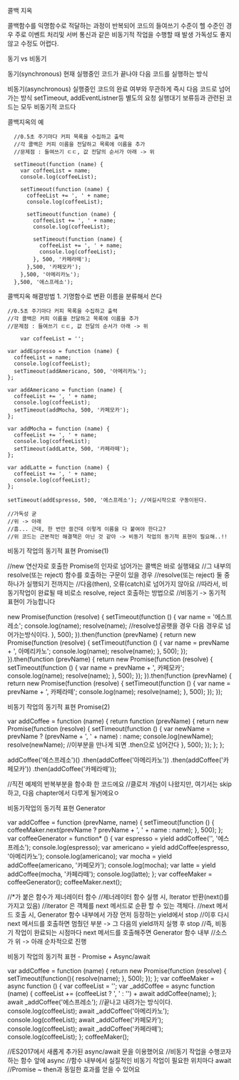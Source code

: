 콜백 지옥

콜백함수를 익명함수로 적달하는 과정이 반복되어 코드의 들여쓰기 수준이 헬 수준인 경우
주로 이벤트 처리및 서버 통신과 같은 비동기적 작업을 수행할 때 발생
가독성도 좋지않고 수정도 어렵다.


동기 vs 비동기


동기(synchronous)
현재 실행중인 코드가 끝나야 다음 코드를 실행하는 방식

비동기(asynchronous)
실행중인 코드의 완료 여부와 무관하게 즉시 다음 코드로 넘어가는 방식
setTimeout, addEventListner등
별도의 요청 실행대기 보류등과 관련된 코드는 모두 비동기적 코드다

콜백지옥의 예

      //0.5초 주기마다 커피 목록을 수집하고 출력
      //각 콜백은 커피 이름을 전달하고 목록에 이름을 추가
      //문제점 : 들여쓰기 ㄷㄷ, 값 전달의 순서가 아래 -> 위

      setTimeout(function (name) {
        var coffeeList = name;
        console.log(coffeeList);

        setTimeout(function (name) {
          coffeeList += ', ' + name;
          console.log(coffeeList);

          setTimeout(function (name) {
            coffeeList += ', ' + name;
            console.log(coffeeList);

            setTimeout(function (name) {
              coffeeList += ', ' + name;
              console.log(coffeeList);
            }, 500, '카페라떼');
          },500, '카페모카');
        },500, '아메리카노');
      },500, '에스프레소');


콜백지옥 해결방법 1. 기명함수로 변환
이름을 분류해서 쓴다


    //0.5초 주기마다 커피 목록을 수집하고 출력
    //각 콜백은 커피 이름을 전달하고 목록에 이름을 추가
    //문제점 : 들여쓰기 ㄷㄷ, 값 전달의 순서가 아래 -> 위

        var coffeeList = '';

    var addEspresso = function (name) {
      coffeeList = name;
      console.log(coffeeList);
      setTimeout(addAmericano, 500, '아메리카노');
    };

    var addAmericano = function (name) {
      coffeeList += ', ' + name;
      console.log(coffeeList);
      setTimeout(addMocha, 500, '카페모카');
    };

    var addMocha = function (name) {
      coffeeList += ', ' + name;
      console.log(coffeeList);
      setTimeout(addLatte, 500, '카페라떼');
    };

    var addLatte = function (name) {
      coffeeList += ', ' + name;
      console.log(coffeeList);
    };

    setTimeout(addEspresso, 500, '에스프레소'); //여길시작으로 구동이된다.

    //가독성 굳
    //위 -> 아래
    //흠... 근데, 한 번만 쓸건데 이렇게 이름을 다 붙여야 한다고?
    //위 코드는 근본적인 해결책은 아닌 것 같아 -> 비동기 작업의 동기적 표현이 필요해..!!


비동기 작업의 동기적 표현 Promise(1)

//new 연산자로 호출한 Promise의 인자로 넘어가는 콜백은 바로 실행돼요
//그 내부의 resolve(또는 reject) 함수를 호출하는 구문이 있을 경우
//resolve(또는 reject) 둘 중 하나가 실행되기 전까지는
//다음(then), 오류(catch)로 넘어가지 않아요
//따라서, 비동기작업이 완료될 때 비로소 resolve, reject 호출하는 방법으로
//비동기 -> 동기적 표현이 가능합니다 

new Promise(function (resolve) {
	setTimeout(function () {
		var name = '에스프레소';
		console.log(name);
		resolve(name);                  //resolve성공햇을 경우 다음 경우로 넘어가는방식이다.
	}, 500);
}).then(function (prevName) {
	return new Promise(function (resolve) {
		setTimeout(function () {
			var name = prevName + ', 아메리카노';
			console.log(name);
			resolve(name);
		}, 500);
	});
}).then(function (prevName) {
	return new Promise(function (resolve) {
		setTimeout(function () {
			var name = prevName + ', 카페모카';
			console.log(name);
			resolve(name);
		}, 500);
	});
}).then(function (prevName) {
	return new Promise(function (resolve) {
		setTimeout(function () {
			var name = prevName + ', 카페라떼';
			console.log(name);
			resolve(name);
		}, 500);
	});
});


비동기 작업의 동기적 표현 Promise(2)

var addCoffee = function (name) {
	return function (prevName) {
		return new Promise(function (resolve) {
			setTimeout(function () {
				var newName = prevName ? (prevName + ', ' + name) : name;
				console.log(newName);
				resolve(newName);         //이부분을 만나게 되면 .then으로 넘어간다
			}, 500);
		});
	};
};

addCoffee('에스프레소')()
	.then(addCoffee('아메리카노'))
	.then(addCoffee('카페모카'))
	.then(addCoffee('카페라떼'));

//직전 예제의 반복부분을 함수화 한 코드에요
//클로저 개념이 나왔지만, 여기서는 skip 하고, 다음 chapter에서 다루게 될거에요ㅇ


비동기작업의 동기적 표현 Generator

var addCoffee = function (prevName, name) {
	setTimeout(function () {
		coffeeMaker.next(prevName ? prevName + ', ' + name : name);
	}, 500);
};
var coffeeGenerator = function* () {
	var espresso = yield addCoffee('', '에스프레소');
	console.log(espresso);
	var americano = yield addCoffee(espresso, '아메리카노');
	console.log(americano);
	var mocha = yield addCoffee(americano, '카페모카');
	console.log(mocha);
	var latte = yield addCoffee(mocha, '카페라떼');
	console.log(latte);
};
var coffeeMaker = coffeeGenerator();
coffeeMaker.next();

//*가 붙은 함수가 제너레이터 함수
//제너레이터 함수 실행 시, Iterator 반환(next()를 가지고 있음)
//iterator 은 객체를 next 메서드로 순환 할 수 있는 객체다.
//next 메서드 호출 시, Generator 함수 내부에서 가장 먼저 등장하는 yield에서 stop
//이후 다시 next 메서드를 호출하면 멈췄던 부분 -> 그 다음의 yield까지 실행 후 stop
//즉, 비동기 작업이 완료되는 시점마다 next 메서드를 호출해주면 Generator 함수 내부
//소스가 위 -> 아래 순차적으로 진행


비동기 작업의 동기적 표현 - Promise + Async/await


var addCoffee = function (name) {
	return new Promise(function (resolve) {
		setTimeout(function(){
			resolve(name);
		}, 500);
	});
};
var coffeeMaker = async function () {
	var coffeeList = '';
	var _addCoffee = async function (name) {
		coffeeList += (coffeeList ? ', ' : '') + await addCoffee(name); 
	};
	await _addCoffee('에스프레소');    //끝나고 내려가는 방식이다.
	console.log(coffeeList);
	await _addCoffee('아메리카노');
	console.log(coffeeList);
	await _addCoffee('카페모카');
	console.log(coffeeList);
	await _addCoffee('카페라떼');
	console.log(coffeeList);
};
coffeeMaker();

//ES2017에서 새롭게 추가된 async/await 문을 이용했어요
//비동기 작업을 수행코자 하는 함수 앞에 async
//함수 내부에서 실질적인 비동기 작업이 필요한 위치마다 await
//Promise ~ then과 동일한 효과를 얻을 수 있어요
